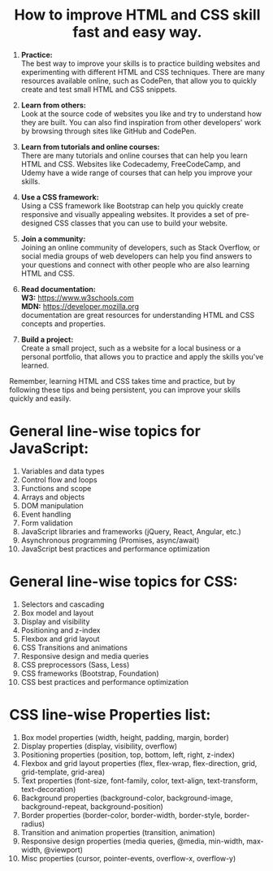 <h1 align="center"> How to improve HTML and CSS skill fast and easy way.</h1>

1. **Practice:** <br> The best way to improve your skills is to practice building websites and experimenting with different HTML and CSS techniques. There are many resources available online, such as CodePen, that allow you to quickly create and test small HTML and CSS snippets.

2. **Learn from others:** <br> Look at the source code of websites you like and try to understand how they are built. You can also find inspiration from other developers' work by browsing through sites like GitHub and CodePen.

3. **Learn from tutorials and online courses:** <br> There are many tutorials and online courses that can help you learn HTML and CSS. Websites like Codecademy, FreeCodeCamp, and Udemy have a wide range of courses that can help you improve your skills.

4. **Use a CSS framework:** <br> Using a CSS framework like Bootstrap can help you quickly create responsive and visually appealing websites. It provides a set of pre-designed CSS classes that you can use to build your website.

5. **Join a community:** <br> Joining an online community of developers, such as Stack Overflow, or social media groups of web developers can help you find answers to your questions and connect with other people who are also learning HTML and CSS.

6. **Read documentation:** <br> **W3:** https://www.w3schools.com <br> **MDN:** https://developer.mozilla.org <br> documentation are great resources for understanding HTML and CSS concepts and properties.

7. **Build a project:** <br> Create a small project, such as a website for a local business or a personal portfolio, that allows you to practice and apply the skills you've learned.

Remember, learning HTML and CSS takes time and practice, but by following these tips and being persistent, you can improve your skills quickly and easily.

# General line-wise topics for JavaScript:

<ol type="1">
  <li>Variables and data types </li>
  <li>Control flow and loops</li>
  <li>Functions and scope</li>
  <li>Arrays and objects</li>
  <li>DOM manipulation</li>
  <li>Event handling</li>
  <li>Form validation</li>
  <li>JavaScript libraries and frameworks (jQuery, React, Angular, etc.)</li>
  <li>Asynchronous programming (Promises, async/await)</li>
  <li>JavaScript best practices and performance optimization</li>
</ol>

# General line-wise topics for CSS:
<ol type="1">
  <li>Selectors and cascading</li>
  <li>Box model and layout</li>
  <li>Display and visibility</li>
  <li>Positioning and z-index</li>
  <li>Flexbox and grid layout</li>
  <li>CSS Transitions and animations</li>
  <li>Responsive design and media queries</li>
  <li>CSS preprocessors (Sass, Less)</li>
  <li>CSS frameworks (Bootstrap, Foundation)</li>
  <li>CSS best practices and performance optimization</li>
</ol>

# CSS line-wise Properties list:
<ol>
  <li>Box model properties (width, height, padding, margin, border)</li>
  <li>Display properties (display, visibility, overflow)</li>
  <li>Positioning properties (position, top, bottom, left, right, z-index)</li>
  <li>Flexbox and grid layout properties (flex, flex-wrap, flex-direction, grid, grid-template, grid-area)</li>
  <li>Text properties (font-size, font-family, color, text-align, text-transform, text-decoration)</li>
  <li>Background properties (background-color, background-image, background-repeat, background-position)</li>
  <li>Border properties (border-color, border-width, border-style, border-radius)</li>
  <li>Transition and animation properties (transition, animation)</li>
  <li>Responsive design properties (media queries, @media, min-width, max-width, @viewport)</li>
  <li>Misc properties (cursor, pointer-events, overflow-x, overflow-y)</li>
</ol>
